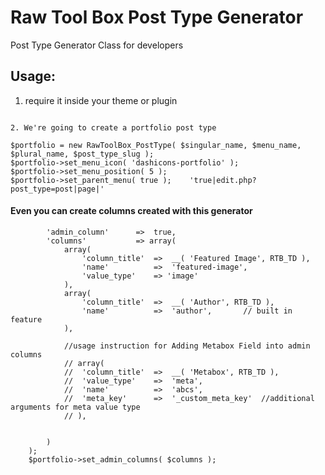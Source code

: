 # Raw Tool Box Post Type Generator
Post Type Generator Class for developers



## Usage:
1. require it inside your theme or plugin
````require( get_template_directory() . '/rtb-post-type/rtb-post-type.class.php' );

2. We're going to create a portfolio post type
````
	$portfolio = new RawToolBox_PostType( $singular_name, $menu_name, $plural_name, $post_type_slug );
	$portfolio->set_menu_icon( 'dashicons-portfolio' );
	$portfolio->set_menu_position( 5 );
	$portfolio->set_parent_menu( true );	'true|edit.php?post_type=post|page|'


#### Even you can create columns created with this generator
```` $columns = array(
		'admin_column'		=>	true,
		'columns'			=> array(
			array(
				'column_title'	=>	__( 'Featured Image', RTB_TD ),
				'name'			=>	'featured-image',
				'value_type'	=> 'image'
			),
			array(
				'column_title'	=>	__( 'Author', RTB_TD ),
				'name'			=>	'author',		// built in feature
			),

			//usage instruction for Adding Metabox Field into admin columns
			// array(
			// 	'column_title'	=>	__( 'Metabox', RTB_TD ),
			// 	'value_type'	=>	'meta',
			// 	'name'			=>	'abcs',
			// 	'meta_key'		=>	'_custom_meta_key'	//additional arguments for meta value type
			// ),


		)
	);
	$portfolio->set_admin_columns( $columns );



